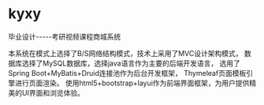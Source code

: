 # kyxy
毕业设计-----考研视频课程商城系统


本系统在模式上选择了B/S网络结构模式，技术上采用了MVC设计架构模式，
数据库选择了MySQL数据库，选择java语言作为主要的后端开发语言，
选用了Spring Boot+MyBatis+Druid连接池作为后台开发框架，
Thymeleaf页面模板引擎进行页面渲染。
使用html5+bootstrap+layui作为前端界面框架，为用户提供精美的UI界面和浏览体验。

